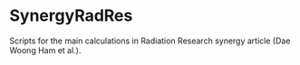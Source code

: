 # SynergyRadRes
Scripts for the main calculations in Radiation Research synergy article (Dae Woong Ham et al.).
